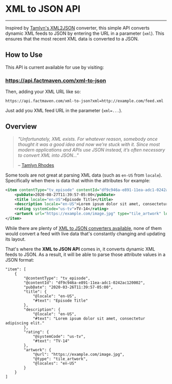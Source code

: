 # XML to JSON API
---

Inspired by [Tamlyn's XML2JSON](https://github.com/tamlyn/xml2json) converter, this simple API converts dynamic XML feeds to JSON by entering the URL in a parameter (`xml`). This ensures that the most recent XML data is converted to a JSON.

## How to Use

This API is current available for use by visiting:

### https://api.factmaven.com/xml-to-json

Then, adding your XML URL like so:

```
https://api.factmaven.com/xml-to-json?xml=http://example.com/feed.xml

```

Just add you XML feed URL in the parameter (`xml=...`).

## Overview

> *"Unfortunately, XML exists. For whatever reason, somebody once thought it was a good idea and now we’re stuck with it. Since most modern applications and APIs use JSON instead, it’s often necessary to convert XML into JSON..."*
>
> – [Tamlyn Rhodes](https://outlandish.com/blog/tutorial/xml-to-json/)

Some tools are not great at parsing XML data (such as `en-US` from `locale`). Specifically when there is data that within the attributes for example:

```xml
<item contentType="tv_episode" contentId="df9c946a-e891-11ea-adc1-0242ac120002">
    <pubDate>2020-08-27T11:39:57-05:00</pubDate>
    <title locale="en-US">Episode Title</title>
    <description locale="en-US">Lorem ipsum dolor sit amet, consectetur adipiscing elit.</description>
    <rating systemCode="us-tv">TV-14</rating>
    <artwork url="https://example.com/image.jpg" type="tile_artwork" locales="en-US" />
</item>

```

While there are plenty of [XML to JSON converters available](https://www.google.com/search?q=xml+to+json+converter), none of them would convert a feed with live data that's constantly changing and updating its layout.

That's where the **XML to JSON API** comes in, it converts dynamic XML feeds to JSON. As a result, it will be able to parse those attribute values in a JSON format:

```
"item": [
    {
        "@contentType": "tv_episode",
        "@contentId": "df9c946a-e891-11ea-adc1-0242ac120002",
        "pubDate": "2020-03-26T11:39:57-05:00",
        "title": {
            "@locale": "en-US",
            "#text": "Episode Title"
        },
        "description": {
            "@locale": "en-US",
            "#text": "Lorem ipsum dolor sit amet, consectetur adipiscing elit."
        },
        "rating": {
            "@systemCode": "us-tv",
            "#text": "TV-14"
        },
        "artwork": {
            "@url": "https://example.com/image.jpg",
            "@type": "tile_artwork",
            "@locales": "en-US"
        }
    }
]

```
